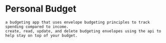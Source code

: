 # Personal Budget

    a budgeting app that uses envelope budgeting principles to track spending compared to income.
    create, read, update, and delete budgeting envelopes using the api to help stay on top of your budget.
